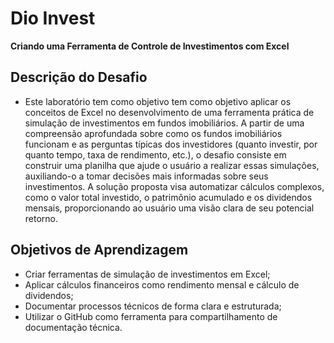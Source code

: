 # Dio Invest
**Criando uma Ferramenta de Controle de Investimentos com Excel**
## Descrição do Desafio
- Este laboratório tem como objetivo tem como objetivo aplicar os conceitos de Excel no desenvolvimento de uma ferramenta prática de simulação de investimentos em fundos imobiliários. A partir de uma compreensão aprofundada sobre como os fundos imobiliários funcionam e as perguntas típicas dos investidores (quanto investir, por quanto tempo, taxa de rendimento, etc.), o desafio consiste em construir uma planilha que ajude o usuário a realizar essas simulações, auxiliando-o a tomar decisões mais informadas sobre seus investimentos. A solução proposta visa automatizar cálculos complexos, como o valor total investido, o patrimônio acumulado e os dividendos mensais, proporcionando ao usuário uma visão clara de seu potencial retorno.
## Objetivos de Aprendizagem 
- Criar ferramentas de simulação de investimentos em Excel;
- Aplicar cálculos financeiros como rendimento mensal e cálculo de dividendos; 
- Documentar processos técnicos de forma clara e estruturada; 
- Utilizar o GitHub como ferramenta para compartilhamento de documentação técnica. 

  
